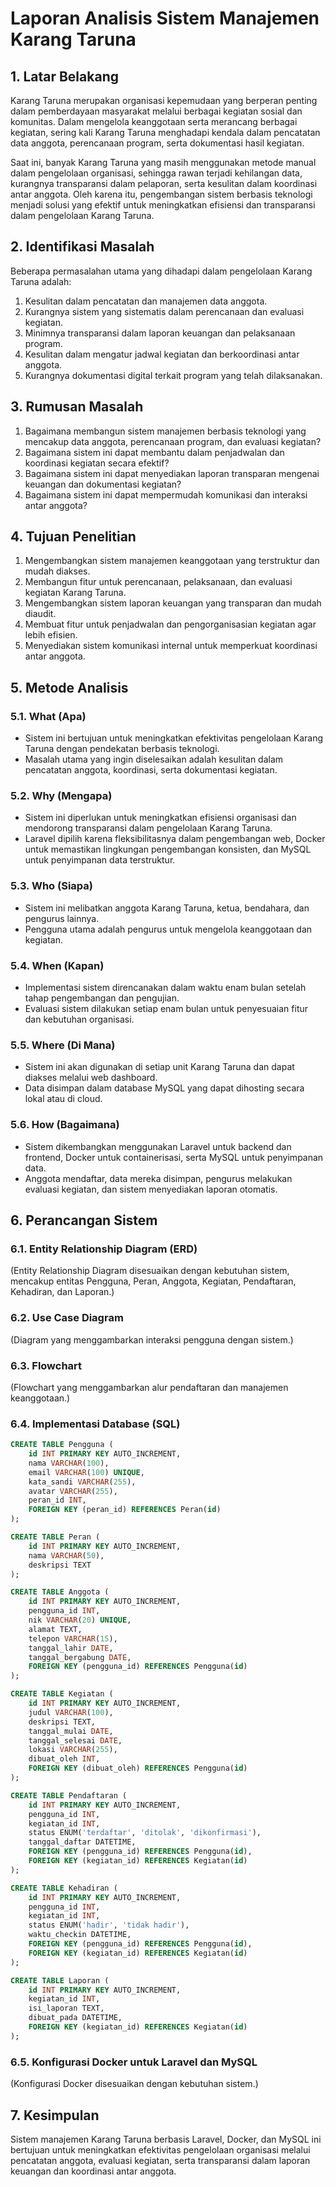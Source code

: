 # Laporan Analisis Sistem Manajemen Karang Taruna

## 1. Latar Belakang

Karang Taruna merupakan organisasi kepemudaan yang berperan penting dalam pemberdayaan masyarakat melalui berbagai kegiatan sosial dan komunitas. Dalam mengelola keanggotaan serta merancang berbagai kegiatan, sering kali Karang Taruna menghadapi kendala dalam pencatatan data anggota, perencanaan program, serta dokumentasi hasil kegiatan.

Saat ini, banyak Karang Taruna yang masih menggunakan metode manual dalam pengelolaan organisasi, sehingga rawan terjadi kehilangan data, kurangnya transparansi dalam pelaporan, serta kesulitan dalam koordinasi antar anggota. Oleh karena itu, pengembangan sistem berbasis teknologi menjadi solusi yang efektif untuk meningkatkan efisiensi dan transparansi dalam pengelolaan Karang Taruna.

## 2. Identifikasi Masalah

Beberapa permasalahan utama yang dihadapi dalam pengelolaan Karang Taruna adalah:

1. Kesulitan dalam pencatatan dan manajemen data anggota.
2. Kurangnya sistem yang sistematis dalam perencanaan dan evaluasi kegiatan.
3. Minimnya transparansi dalam laporan keuangan dan pelaksanaan program.
4. Kesulitan dalam mengatur jadwal kegiatan dan berkoordinasi antar anggota.
5. Kurangnya dokumentasi digital terkait program yang telah dilaksanakan.

## 3. Rumusan Masalah

1. Bagaimana membangun sistem manajemen berbasis teknologi yang mencakup data anggota, perencanaan program, dan evaluasi kegiatan?
2. Bagaimana sistem ini dapat membantu dalam penjadwalan dan koordinasi kegiatan secara efektif?
3. Bagaimana sistem ini dapat menyediakan laporan transparan mengenai keuangan dan dokumentasi kegiatan?
4. Bagaimana sistem ini dapat mempermudah komunikasi dan interaksi antar anggota?

## 4. Tujuan Penelitian

1. Mengembangkan sistem manajemen keanggotaan yang terstruktur dan mudah diakses.
2. Membangun fitur untuk perencanaan, pelaksanaan, dan evaluasi kegiatan Karang Taruna.
3. Mengembangkan sistem laporan keuangan yang transparan dan mudah diaudit.
4. Membuat fitur untuk penjadwalan dan pengorganisasian kegiatan agar lebih efisien.
5. Menyediakan sistem komunikasi internal untuk memperkuat koordinasi antar anggota.

## 5. Metode Analisis

### 5.1. What (Apa)
- Sistem ini bertujuan untuk meningkatkan efektivitas pengelolaan Karang Taruna dengan pendekatan berbasis teknologi.
- Masalah utama yang ingin diselesaikan adalah kesulitan dalam pencatatan anggota, koordinasi, serta dokumentasi kegiatan.

### 5.2. Why (Mengapa)
- Sistem ini diperlukan untuk meningkatkan efisiensi organisasi dan mendorong transparansi dalam pengelolaan Karang Taruna.
- Laravel dipilih karena fleksibilitasnya dalam pengembangan web, Docker untuk memastikan lingkungan pengembangan konsisten, dan MySQL untuk penyimpanan data terstruktur.

### 5.3. Who (Siapa)
- Sistem ini melibatkan anggota Karang Taruna, ketua, bendahara, dan pengurus lainnya.
- Pengguna utama adalah pengurus untuk mengelola keanggotaan dan kegiatan.

### 5.4. When (Kapan)
- Implementasi sistem direncanakan dalam waktu enam bulan setelah tahap pengembangan dan pengujian.
- Evaluasi sistem dilakukan setiap enam bulan untuk penyesuaian fitur dan kebutuhan organisasi.

### 5.5. Where (Di Mana)
- Sistem ini akan digunakan di setiap unit Karang Taruna dan dapat diakses melalui web dashboard.
- Data disimpan dalam database MySQL yang dapat dihosting secara lokal atau di cloud.

### 5.6. How (Bagaimana)
- Sistem dikembangkan menggunakan Laravel untuk backend dan frontend, Docker untuk containerisasi, serta MySQL untuk penyimpanan data.
- Anggota mendaftar, data mereka disimpan, pengurus melakukan evaluasi kegiatan, dan sistem menyediakan laporan otomatis.

## 6. Perancangan Sistem

### 6.1. Entity Relationship Diagram (ERD)

(Entity Relationship Diagram disesuaikan dengan kebutuhan sistem, mencakup entitas Pengguna, Peran, Anggota, Kegiatan, Pendaftaran, Kehadiran, dan Laporan.)

### 6.2. Use Case Diagram

(Diagram yang menggambarkan interaksi pengguna dengan sistem.)

### 6.3. Flowchart

(Flowchart yang menggambarkan alur pendaftaran dan manajemen keanggotaan.)

### 6.4. Implementasi Database (SQL)

```sql
CREATE TABLE Pengguna (
    id INT PRIMARY KEY AUTO_INCREMENT,
    nama VARCHAR(100),
    email VARCHAR(100) UNIQUE,
    kata_sandi VARCHAR(255),
    avatar VARCHAR(255),
    peran_id INT,
    FOREIGN KEY (peran_id) REFERENCES Peran(id)
);

CREATE TABLE Peran (
    id INT PRIMARY KEY AUTO_INCREMENT,
    nama VARCHAR(50),
    deskripsi TEXT
);

CREATE TABLE Anggota (
    id INT PRIMARY KEY AUTO_INCREMENT,
    pengguna_id INT,
    nik VARCHAR(20) UNIQUE,
    alamat TEXT,
    telepon VARCHAR(15),
    tanggal_lahir DATE,
    tanggal_bergabung DATE,
    FOREIGN KEY (pengguna_id) REFERENCES Pengguna(id)
);

CREATE TABLE Kegiatan (
    id INT PRIMARY KEY AUTO_INCREMENT,
    judul VARCHAR(100),
    deskripsi TEXT,
    tanggal_mulai DATE,
    tanggal_selesai DATE,
    lokasi VARCHAR(255),
    dibuat_oleh INT,
    FOREIGN KEY (dibuat_oleh) REFERENCES Pengguna(id)
);

CREATE TABLE Pendaftaran (
    id INT PRIMARY KEY AUTO_INCREMENT,
    pengguna_id INT,
    kegiatan_id INT,
    status ENUM('terdaftar', 'ditolak', 'dikonfirmasi'),
    tanggal_daftar DATETIME,
    FOREIGN KEY (pengguna_id) REFERENCES Pengguna(id),
    FOREIGN KEY (kegiatan_id) REFERENCES Kegiatan(id)
);

CREATE TABLE Kehadiran (
    id INT PRIMARY KEY AUTO_INCREMENT,
    pengguna_id INT,
    kegiatan_id INT,
    status ENUM('hadir', 'tidak hadir'),
    waktu_checkin DATETIME,
    FOREIGN KEY (pengguna_id) REFERENCES Pengguna(id),
    FOREIGN KEY (kegiatan_id) REFERENCES Kegiatan(id)
);

CREATE TABLE Laporan (
    id INT PRIMARY KEY AUTO_INCREMENT,
    kegiatan_id INT,
    isi_laporan TEXT,
    dibuat_pada DATETIME,
    FOREIGN KEY (kegiatan_id) REFERENCES Kegiatan(id)
);
```

### 6.5. Konfigurasi Docker untuk Laravel dan MySQL

(Konfigurasi Docker disesuaikan dengan kebutuhan sistem.)

## 7. Kesimpulan

Sistem manajemen Karang Taruna berbasis Laravel, Docker, dan MySQL ini bertujuan untuk meningkatkan efektivitas pengelolaan organisasi melalui pencatatan anggota, evaluasi kegiatan, serta transparansi dalam laporan keuangan dan koordinasi antar anggota.

